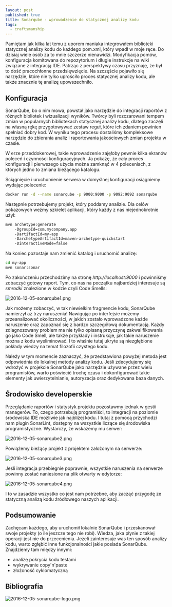 ```yaml
---
layout: post
published: true
title: Sonarqube - wprowadzenie do statycznej analizy kodu
tags:
  - craftsmanship
---
```

Pamiętam jak kilka lat temu z uporem maniaka integrowałem biblioteki statycznej analizy kodu do każdego pom.xml, który wpadł w moje ręce. Do dzisiaj wiele osób za to mnie szczerze nienawidzi. Modyfikacja pomów, konfiguracja komitowana do repozytorium i długie instrukcje na wiki związane z integracją IDE. Patrząc z perspektywy czasu przyznaję, że był to dość pracochłonne przedsięwzięcie. Na szczęście pojawiło się narzędzie, które nie tylko uprościło proces statycznej analizy kodu, ale także znacznie tę analizę upowszechniło.

## Konfiguracja
SonarQube, bo o nim mowa, powstał jako narzędzie do integracji raportów z różnych bibliotek i wizualizacji wyników. Twórcy byli rozczarowani tempem zmian w popularnych bibliotekach statycznej analizy kodu, dlatego zaczęli na własną rękę przygotowywać zestaw reguł, które ich zdaniem powinien spełniać dobry kod. W wyniku tego procesu dostaliśmy kompleksowe narzędzie do zbierania analiz i raportowania jakościowych zmian projektu w czasie. 

W erze przeddokerowej, takie wprowadzenie zajęłoby pewnie kilka ekranów poleceń i czynności konfiguracyjnych. Ja pokażę, że cały proces konfiguracji i pierwszego użycia można zamknąć w 4 poleceniach, z których jedno to zmiana bieżącego katalogu.

Ściągnięcie i uruchomienie serwera w domyślnej konfiguracji osiągniemy wydając polecenie:

```bash
docker run -d --name sonarqube -p 9000:9000 -p 9092:9092 sonarqube
```

Następnie potrzebujemy projekt, który poddamy analizie. Dla celów pokazowych weźmy szkielet aplikacji, który każdy z nas niejednokrotnie użył:

```bash
mvn archetype:generate 
	-DgroupId=com.mycompany.app 
    -DartifactId=my-app 
    -DarchetypeArtifactId=maven-archetype-quickstart 
    -DinteractiveMode=false
```

Na koniec pozostaje nam zmienić katalog i uruchomić analizę:

```bash
cd my-app
mvn sonar:sonar
```

Po zakończeniu przechodzimy na stronę _http://localhost:9000_ i powinniśmy zobaczyć gotowy raport. Tym, co nas na początku najbardziej interesuje są _smrodki_ znalezione w kodzie czyli Code Smells:

![2016-12-05-sonarqube1.png]({{site.baseurl}}/img/2016-12-05-sonarqube1.png)

Jak możemy zobaczyć, w tak niewielkim fragmencie kodu, SonarQube namierzył aż trzy naruszenia! Nawigując po interfejsie możemy przeanalizować okoliczności, w jakich zostało wprowadzone każde naruszenie oraz zapoznać się z bardzo szczegółową dokumentacją. Każdy zdiagnozowany problem ma nie tylko opisaną przyczynę zakwalifikowania go jako Code Smell, ale także przykłady i instrukcje, jak takie naruszenie można z kodu wyeliminować. I to właśnie tutaj ukryte są niezgłębione pokłady wiedzy na temat filozofii czystego kodu.

Należy w tym momencie zaznaczyć, że przedstawiona powyżej metoda jest odpowiednia do lokalnej metody analizy kodu. Jeśli zdecydujemy się wdrożyć w projekcie SonarQube jako narzędzie używane przez wielu programistów, warto poświecić trochę czasu i dokonfigurować takie elementy jak uwierzytelnianie, autoryzacja oraz dedykowana baza danych.

## Środowisko developerskie

Przeglądanie raportów i statystyk projektu pozostawmy jednak w gestii managerów. To, czego potrzebują programiści, to integracji na poziomie środowiska IDE możliwie jak najbliżej kodu. I tutaj z pomocą przychodzi nam plugin SonarLint, dostępny na wszystkie liczące się środowiska programistyczne. Wystarczy, że wskażemy mu serwer:

![2016-12-05-sonarqube2.png]({{site.baseurl}}/img/2016-12-05-sonarqube2.png)

Powiążemy bieżący projekt z projektem założonym na serwerze:

![2016-12-05-sonarqube3.png]({{site.baseurl}}/img/2016-12-05-sonarqube3.png)

Jeśli integracja przebiegnie poprawnie, wszystkie naruszenia na serwerze powinny zostać naniesione na plik otwarty w edytorze:

![2016-12-05-sonarqube4.png]({{site.baseurl}}/img/2016-12-05-sonarqube4.png)

I to w zasadzie wszystko co jest nam potrzebne, aby zacząć przygodę ze statyczną analizą kodu źródłowego naszych aplikacji.

## Podsumowanie
Zachęcam każdego, aby uruchomił lokalnie SonarQube i przeskanował swoje projekty (o ile jeszcze tego nie robi). Wiedza, jaka płynie z takiej operacji jest nie do przecenienia. Jeżeli zainteresuje was ten sposób analizy kodu, warto zgłębić inne funkcjonalności jakie posiada SonarQube. Znajdziemy tam między innymi:

* analizę pokrycia kodu testami
* wykrywanie copy'n'paste
* złożoność cyklomatyczną

## Bibliografia

![2016-12-05-sonarqube-logo.png]({{site.baseurl}}/img/2016-12-05-sonarqube-logo.png)
